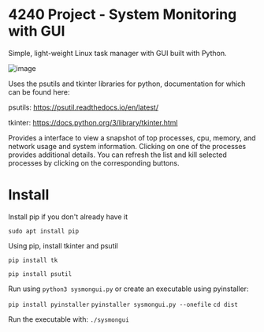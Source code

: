 # 4240 Project - System Monitoring with GUI
Simple, light-weight Linux task manager with GUI built with Python. 

![image](https://github.com/Drew456545/4240Project/assets/113255492/01339943-def7-460f-83ae-9fe0b6fa97cc)

Uses the psutils and tkinter libraries for python, documentation for which can be found here: 

psutils:
    https://psutil.readthedocs.io/en/latest/
    
tkinter:
    https://docs.python.org/3/library/tkinter.html

Provides a interface to view a snapshot of top processes, cpu, memory, and network usage and system information. 
Clicking on one of the processes provides additional details. You can refresh the list and kill selected processes 
by clicking on the corresponding buttons.

# Install
Install pip if you don't already have it

` sudo apt install pip  `

Using pip, install tkinter and psutil

` pip install tk  `

` pip install psutil `

Run using `python3 sysmongui.py` or create an executable using pyinstaller:

`pip install pyinstaller` `pyinstaller sysmongui.py --onefile` `cd dist`

Run the executable with: `./sysmongui`

